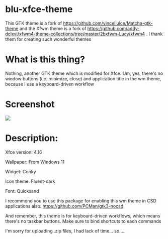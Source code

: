 # blu-xfce-theme

This GTK theme is a fork of https://github.com/vinceliuice/Matcha-gtk-theme and the Xfwm theme is a fork of https://github.com/addy-dclxvi/xfwm4-theme-collections/tree/master/2bxfwm-Lucy/xfwm4 . I thank them for creating such wonderful themes

# What is this thing?

Nothing, another GTK theme which is modified for Xfce. Um, yes, there's no window buttons (i.e. minimize, close) and application title in the wm theme, because I use a keyboard-driven workflow

# Screenshot

![](https://github.com/cakemeow/blu-xfce-theme/blob/main/screenshot.png)

# Description:

Xfce version: 4.16

Wallpaper: From Windows 11

Widget: Conky

Icon theme: Fluent-dark

Font: Quicksand

I recommend you to use this package for enabling this wm theme in CSD applications also: https://github.com/PCMan/gtk3-nocsd

And remember, this theme is for keyboard-driven workflows, which means there's no taskbar buttons. Make sure to bind shortcuts to each commands

I'm sorry for uploading .zip files, I had lack of time... so....
